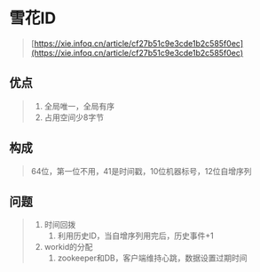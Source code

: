 # 雪花ID

> [https://xie.infoq.cn/article/cf27b51c9e3cde1b2c585f0ec](https://xie.infoq.cn/article/cf27b51c9e3cde1b2c585f0ec)

## 优点

> 1. 全局唯一，全局有序
> 2. 占用空间少8字节

## 构成

> 64位，第一位不用，41是时间戳，10位机器标号，12位自增序列

## 问题

> 1. 时间回拨
>    1. 利用历史ID，当自增序列用完后，历史事件+1
> 2. workid的分配
>    1. zookeeper和DB，客户端维持心跳，数据设置过期时间



